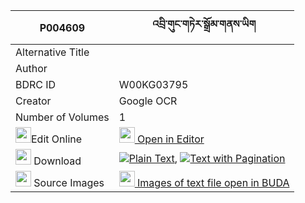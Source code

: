 |P004609|འབྲི་གུང་གཏེར་སྒྲོམ་གནས་ཡིག 
| --- | --- 
|Alternative Title |
|Author | 
|BDRC ID | W00KG03795
|Creator | Google OCR
|Number of Volumes| 1
|<img width="25" src="https://img.icons8.com/color/25/000000/edit-property.png">Edit Online| [<img width="25" src="https://avatars.githubusercontent.com/u/45091458?s=200&v=4"> Open in Editor](http://editor.openpecha.org/P004609)
|<img width="25" src="https://img.icons8.com/fluent/48/000000/download-2.png"/>  Download | [![](https://img.icons8.com/color/20/000000/txt.png)Plain Text](https://github.com/Openpecha/P004609/releases/download/v1/drigung_ter_drom_neyik_plain_P004609.zip), [![](https://img.icons8.com/color/20/000000/txt.png)Text with Pagination](https://github.com/Openpecha/P004609/releases/download/v1/drigung_ter_drom_neyik_pages_P004609.zip)
|<img width="25" src="https://img.icons8.com/plasticine/100/000000/pictures-folder.png"/>  Source Images | [<img width="25" src="https://library.bdrc.io/icons/BUDA-small.svg"> Images of text file open in BUDA](https://library.bdrc.io/show/bdr:W00KG03795)